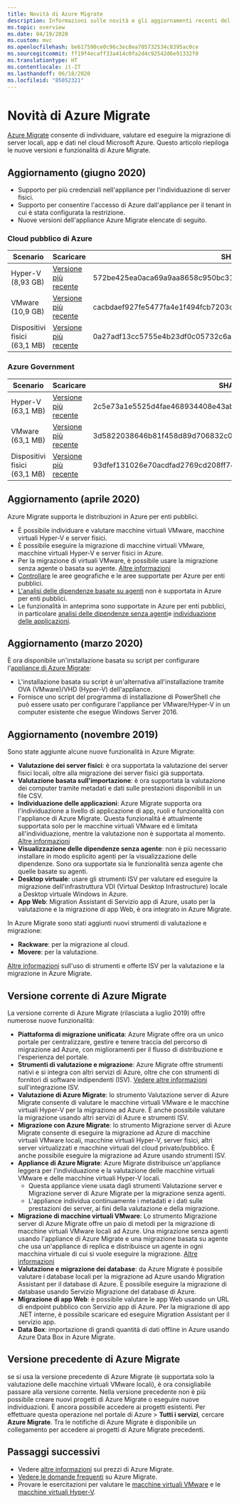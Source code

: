 ```yaml
---
title: Novità di Azure Migrate
description: Informazioni sulle novità e gli aggiornamenti recenti del servizio Azure Migrate.
ms.topic: overview
ms.date: 04/19/2020
ms.custom: mvc
ms.openlocfilehash: be617590ce0c96c3ec8ea705732534c8395ac0ce
ms.sourcegitcommit: ff19f4ecaff33a414c0fa2d4c92542d6e91332f8
ms.translationtype: HT
ms.contentlocale: it-IT
ms.lasthandoff: 06/18/2020
ms.locfileid: "85052321"
---
```

# <a name="whats-new-in-azure-migrate"></a>Novità di Azure Migrate

[Azure Migrate](migrate-services-overview.md) consente di individuare, valutare ed eseguire la migrazione di server locali, app e dati nel cloud Microsoft Azure. Questo articolo riepiloga le nuove versioni e funzionalità di Azure Migrate.

## <a name="update-june-2020"></a>Aggiornamento (giugno 2020)

- Supporto per più credenziali nell'appliance per l'individuazione di server fisici.
- Supporto per consentire l'accesso di Azure dall'appliance per il tenant in cui è stata configurata la restrizione.
- Nuove versioni dell'appliance Azure Migrate elencate di seguito.

### <a name="azure-public-cloud"></a>Cloud pubblico di Azure

**Scenario** | **Scaricare** | **SHA256**
--- | --- | ---
Hyper-V (8,93 GB) | [Versione più recente](https://aka.ms/migrate/appliance/hyperv) |  572be425ea0aca69a9aa8658c950bc319b2bdbeb93b440577264500091c846a1
VMware (10,9 GB) | [Versione più recente](https://aka.ms/migrate/appliance/vmware) | cacbdaef927fe5477fa4e1f494fcb7203cbd6b6ce7402b79f234bc0fe69663dd
Dispositivi fisici (63,1 MB) | [Versione più recente](https://go.microsoft.com/fwlink/?linkid=2105112) | 0a27adf13cc5755e4b23df0c05732c6ac08d1fe8850567cb57c9906fbc3b85a0


### <a name="azure-government"></a>Azure Government

**Scenario** | **Scaricare** | **SHA256**
--- | --- | ---
Hyper-V (63,1 MB) | [Versione più recente](https://go.microsoft.com/fwlink/?linkid=2120200&clcid=0x409) |  2c5e73a1e5525d4fae468934408e43ab55ff397b7da200b92121972e683f9aa3
VMware (63,1 MB) | [Versione più recente](https://go.microsoft.com/fwlink/?linkid=2120300&clcid=0x409 ) | 3d5822038646b81f458d89d706832c0a2c0e827bfa9b0a55cc478eaf2757a4de
Dispositivi fisici (63,1 MB) | [Versione più recente](https://go.microsoft.com/fwlink/?linkid=2120100&clcid=0x409) | 93dfef131026e70acdfad2769cd208ff745ab96a96f013cdf3f9e1e61c9b37e1



## <a name="update-april-2020"></a>Aggiornamento (aprile 2020)

Azure Migrate supporta le distribuzioni in Azure per enti pubblici. 

- È possibile individuare e valutare macchine virtuali VMware, macchine virtuali Hyper-V e server fisici.
- È possibile eseguire la migrazione di macchine virtuali VMware, macchine virtuali Hyper-V e server fisici in Azure.
- Per la migrazione di virtuali VMware, è possibile usare la migrazione senza agente o basata su agente. [Altre informazioni](server-migrate-overview.md)
- [Controllare](migrate-support-matrix.md#supported-geographies-azure-government) le aree geografiche e le aree supportate per Azure per enti pubblici.
- [L'analisi delle dipendenze basate su agenti](concepts-dependency-visualization.md#agent-based-analysis) non è supportata in Azure per enti pubblici.
- Le funzionalità in anteprima sono supportate in Azure per enti pubblici, in particolare [analisi delle dipendenze senza agenti](concepts-dependency-visualization.md#agentless-analysis)e [individuazione delle applicazioni](how-to-discover-applications.md).


## <a name="update-march-2020"></a>Aggiornamento (marzo 2020)

È ora disponibile un'installazione basata su script per configurare l'[appliance di Azure Migrate](migrate-appliance.md):

- L'installazione basata su script è un'alternativa all'installazione tramite OVA (VMware)/VHD (Hyper-V) dell'appliance.
- Fornisce uno script del programma di installazione di PowerShell che può essere usato per configurare l'appliance per VMware/Hyper-V in un computer esistente che esegue Windows Server 2016.

## <a name="update-november-2019"></a>Aggiornamento (novembre 2019)

Sono state aggiunte alcune nuove funzionalità in Azure Migrate:

- **Valutazione dei server fisici**: è ora supportata la valutazione dei server fisici locali, oltre alla migrazione dei server fisici già supportata.
- **Valutazione basata sull'importazione**: è ora supportata la valutazione dei computer tramite metadati e dati sulle prestazioni disponibili in un file CSV.
- **Individuazione delle applicazioni**: Azure Migrate supporta ora l'individuazione a livello di applicazione di app, ruoli e funzionalità con l'appliance di Azure Migrate. Questa funzionalità è attualmente supportata solo per le macchine virtuali VMware ed è limitata all'individuazione, mentre la valutazione non è supportata al momento. [Altre informazioni](how-to-discover-applications.md)
- **Visualizzazione delle dipendenze senza agente**: non è più necessario installare in modo esplicito agenti per la visualizzazione delle dipendenze. Sono ora supportate sia le funzionalità senza agente che quelle basate su agenti.
- **Desktop virtuale**: usare gli strumenti ISV per valutare ed eseguire la migrazione dell'infrastruttura VDI (Virtual Desktop Infrastructure) locale a Desktop virtuale Windows in Azure.
- **App Web**: Migration Assistant di Servizio app di Azure, usato per la valutazione e la migrazione di app Web, è ora integrato in Azure Migrate.

In Azure Migrate sono stati aggiunti nuovi strumenti di valutazione e migrazione:

- **Rackware**: per la migrazione al cloud.
- **Movere**: per la valutazione.

[Altre informazioni](migrate-services-overview.md) sull'uso di strumenti e offerte ISV per la valutazione e la migrazione in Azure Migrate.

## <a name="azure-migrate-current-version"></a>Versione corrente di Azure Migrate

La versione corrente di Azure Migrate (rilasciata a luglio 2019) offre numerose nuove funzionalità:

- **Piattaforma di migrazione unificata**: Azure Migrate offre ora un unico portale per centralizzare, gestire e tenere traccia del percorso di migrazione ad Azure, con miglioramenti per il flusso di distribuzione e l'esperienza del portale.
- **Strumenti di valutazione e migrazione**: Azure Migrate offre strumenti nativi e si integra con altri servizi di Azure, oltre che con strumenti di fornitori di software indipendenti (ISV). [Vedere altre informazioni](migrate-services-overview.md#isv-integration) sull'integrazione ISV.
- **Valutazione di Azure Migrate**: lo strumento Valutazione server di Azure Migrate consente di valutare le macchine virtuali VMware e le macchine virtuali Hyper-V per la migrazione ad Azure. È anche possibile valutare la migrazione usando altri servizi di Azure e strumenti ISV.
- **Migrazione con Azure Migrate**: lo strumento Migrazione server di Azure Migrate consente di eseguire la migrazione ad Azure di macchine virtuali VMware locali, macchine virtuali Hyper-V, server fisici, altri server virtualizzati e macchine virtuali del cloud privato/pubblico. È anche possibile eseguire la migrazione ad Azure usando strumenti ISV.
- **Appliance di Azure Migrate**: Azure Migrate distribuisce un'appliance leggera per l'individuazione e la valutazione delle macchine virtuali VMware e delle macchine virtuali Hyper-V locali.
    - Questa appliance viene usata dagli strumenti Valutazione server e Migrazione server di Azure Migrate per la migrazione senza agenti.
    - L'appliance individua continuamente i metadati e i dati sulle prestazioni dei server, ai fini della valutazione e della migrazione.  
- **Migrazione di macchine virtuali VMware**:  Lo strumento Migrazione server di Azure Migrate offre un paio di metodi per la migrazione di macchine virtuali VMware locali ad Azure.  Una migrazione senza agenti usando l'appliance di Azure Migrate e una migrazione basata su agente che usa un'appliance di replica e distribuisce un agente in ogni macchina virtuale di cui si vuole eseguire la migrazione. [Altre informazioni](server-migrate-overview.md)
 - **Valutazione e migrazione dei database**: da Azure Migrate è possibile valutare i database locali per la migrazione ad Azure usando Migration Assistant per il database di Azure. È possibile eseguire la migrazione di database usando Servizio Migrazione del database di Azure.
- **Migrazione di app Web**: è possibile valutare le app Web usando un URL di endpoint pubblico con Servizio app di Azure. Per la migrazione di app .NET interne, è possibile scaricare ed eseguire Migration Assistant per il servizio app.
- **Data Box**: importazione di grandi quantità di dati offline in Azure usando Azure Data Box in Azure Migrate.

## <a name="azure-migrate-previous-version"></a>Versione precedente di Azure Migrate

se si usa la versione precedente di Azure Migrate (è supportata solo la valutazione delle macchine virtuali VMware locali), è ora consigliabile passare alla versione corrente. Nella versione precedente non è più possibile creare nuovi progetti di Azure Migrate o eseguire nuove individuazioni. È ancora possibile accedere ai progetti esistenti. Per effettuare questa operazione nel portale di Azure > **Tutti i servizi**, cercare **Azure Migrate**. Tra le notifiche di Azure Migrate è disponibile un collegamento per accedere ai progetti di Azure Migrate precedenti.



## <a name="next-steps"></a>Passaggi successivi

- Vedere [altre informazioni](https://azure.microsoft.com/pricing/details/azure-migrate/) sui prezzi di Azure Migrate.
- [Vedere le domande frequenti](resources-faq.md) su Azure Migrate.
- Provare le esercitazioni per valutare le [macchine virtuali VMware](tutorial-assess-vmware.md) e le [macchine virtuali Hyper-V](tutorial-assess-hyper-v.md).
